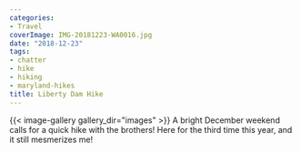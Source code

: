 ```yaml
---
categories:
- Travel
coverImage: IMG-20181223-WA0016.jpg
date: "2018-12-23"
tags:
- chatter
- hike
- hiking
- maryland-hikes
title: Liberty Dam Hike
---
```


{{< image-gallery gallery_dir="images" >}}
A bright December weekend calls for a quick hike with the brothers! Here for the third time this year, and it still mesmerizes me!
